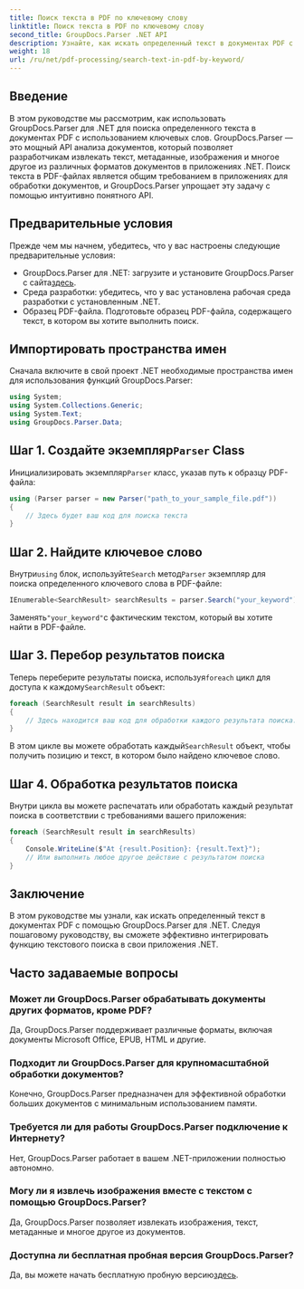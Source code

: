 ```yaml
---
title: Поиск текста в PDF по ключевому слову
linktitle: Поиск текста в PDF по ключевому слову
second_title: GroupDocs.Parser .NET API
description: Узнайте, как искать определенный текст в документах PDF с помощью GroupDocs.Parser для .NET. Эффективно интегрируйте мощные возможности текстового поиска в свою .NET.
weight: 18
url: /ru/net/pdf-processing/search-text-in-pdf-by-keyword/
---
```

## Введение
В этом руководстве мы рассмотрим, как использовать GroupDocs.Parser для .NET для поиска определенного текста в документах PDF с использованием ключевых слов. GroupDocs.Parser — это мощный API анализа документов, который позволяет разработчикам извлекать текст, метаданные, изображения и многое другое из различных форматов документов в приложениях .NET. Поиск текста в PDF-файлах является общим требованием в приложениях для обработки документов, и GroupDocs.Parser упрощает эту задачу с помощью интуитивно понятного API.
## Предварительные условия
Прежде чем мы начнем, убедитесь, что у вас настроены следующие предварительные условия:
-  GroupDocs.Parser для .NET: загрузите и установите GroupDocs.Parser с сайта[здесь](https://releases.groupdocs.com/parser/net/).
- Среда разработки: убедитесь, что у вас установлена рабочая среда разработки с установленным .NET.
- Образец PDF-файла. Подготовьте образец PDF-файла, содержащего текст, в котором вы хотите выполнить поиск.

## Импортировать пространства имен
Сначала включите в свой проект .NET необходимые пространства имен для использования функций GroupDocs.Parser:
```csharp
using System;
using System.Collections.Generic;
using System.Text;
using GroupDocs.Parser.Data;
```
##  Шаг 1. Создайте экземпляр`Parser` Class
 Инициализировать экземпляр`Parser` класс, указав путь к образцу PDF-файла:
```csharp
using (Parser parser = new Parser("path_to_your_sample_file.pdf"))
{
    // Здесь будет ваш код для поиска текста
}
```
## Шаг 2. Найдите ключевое слово
 Внутри`using` блок, используйте`Search` метод`Parser` экземпляр для поиска определенного ключевого слова в PDF-файле:
```csharp
IEnumerable<SearchResult> searchResults = parser.Search("your_keyword");
```
 Заменять`"your_keyword"`с фактическим текстом, который вы хотите найти в PDF-файле.
## Шаг 3. Перебор результатов поиска
 Теперь переберите результаты поиска, используя`foreach` цикл для доступа к каждому`SearchResult` объект:
```csharp
foreach (SearchResult result in searchResults)
{
    // Здесь находится ваш код для обработки каждого результата поиска.
}
```
 В этом цикле вы можете обработать каждый`SearchResult` объект, чтобы получить позицию и текст, в котором было найдено ключевое слово.
## Шаг 4. Обработка результатов поиска
Внутри цикла вы можете распечатать или обработать каждый результат поиска в соответствии с требованиями вашего приложения:
```csharp
foreach (SearchResult result in searchResults)
{
    Console.WriteLine($"At {result.Position}: {result.Text}");
    // Или выполнить любое другое действие с результатом поиска
}
```

## Заключение
В этом руководстве мы узнали, как искать определенный текст в документах PDF с помощью GroupDocs.Parser для .NET. Следуя пошаговому руководству, вы сможете эффективно интегрировать функцию текстового поиска в свои приложения .NET.

## Часто задаваемые вопросы
### Может ли GroupDocs.Parser обрабатывать документы других форматов, кроме PDF?
Да, GroupDocs.Parser поддерживает различные форматы, включая документы Microsoft Office, EPUB, HTML и другие.
### Подходит ли GroupDocs.Parser для крупномасштабной обработки документов?
Конечно, GroupDocs.Parser предназначен для эффективной обработки больших документов с минимальным использованием памяти.
### Требуется ли для работы GroupDocs.Parser подключение к Интернету?
Нет, GroupDocs.Parser работает в вашем .NET-приложении полностью автономно.
### Могу ли я извлечь изображения вместе с текстом с помощью GroupDocs.Parser?
Да, GroupDocs.Parser позволяет извлекать изображения, текст, метаданные и многое другое из документов.
### Доступна ли бесплатная пробная версия GroupDocs.Parser?
 Да, вы можете начать бесплатную пробную версию[здесь](https://releases.groupdocs.com/).